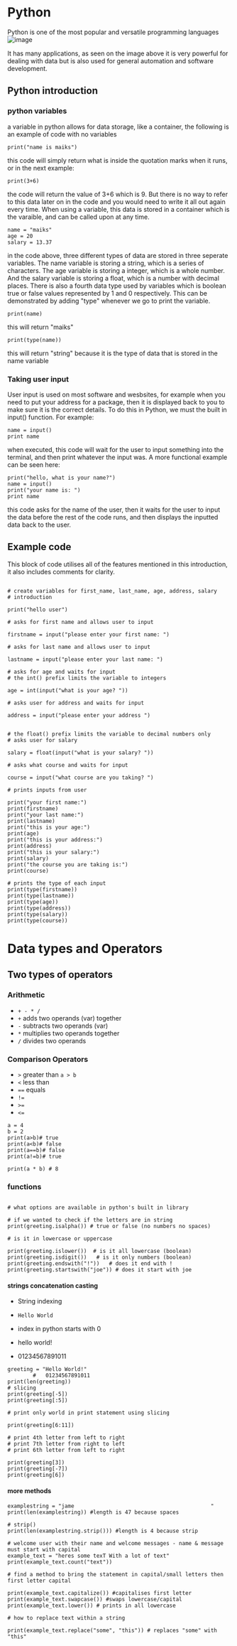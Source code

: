 # Python
Python is one of the most popular and versatile programming languages
![image](https://user-images.githubusercontent.com/110176257/181594597-132d3469-13b0-4d91-9c3a-61b7fa3197a5.png)

It has many applications, as seen on the image above it is very powerful for dealing with data but is also used for general automation and software development.

## Python introduction
### python variables
a variable in python allows for data storage, like a container, the following is an example of code with no variables
```
print("name is maiks")
```
this code will simply return what is inside the quotation marks when it runs, or in the next example:
```
print(3+6)
```
the code will return the value of 3+6 which is 9.
But there is no way to refer to this data later on in the code and you would need to write it all out again every time.
When using a variable, this data is stored in a container which is the varaible, and can be called upon at any time.
```
name = "maiks"
age = 20
salary = 13.37
```
in the code above, three different types of data are stored in three seperate variables. The name variable is storing a string, which is a series of characters. The age variable is storing a integer, which is a whole number. And the salary variable is storing a float, which is a number with decimal places. There is also a fourth data type used by variables which is boolean true or false values represented by 1 and 0 respectively.
This can be demonstrated by adding "type" whenever we go to print the variable. 
```
print(name)
```
this will return "maiks"
```
print(type(name))
```
this will return "string" because it is the type of data that is stored in the name variable

### Taking user input
User input is used on most software and wesbsites, for example when you need to put your address for a package, then it is displayed back to you to make sure it is the correct details. To do this in Python, we must the built in input() function.
For example:
```
name = input()
print name
```
when executed, this code will wait for the user to input something into the terminal, and then print whatever the input was. A more functional example can be seen here:
```
print("hello, what is your name?")
name = input()
print("your name is: ")
print name
```
this code asks for the name of the user, then it waits for the user to input the data before the rest of the code runs, and then displays the inputted data back to the user.

## Example code
This block of code utilises all of the features mentioned in this introduction, it also includes comments for clarity.

```

# create variables for first_name, last_name, age, address, salary
# introduction

print("hello user")

# asks for first name and allows user to input

firstname = input("please enter your first name: ") 

# asks for last name and allows user to input
 
lastname = input("please enter your last name: ")

# asks for age and waits for input
# the int() prefix limits the variable to integers

age = int(input("what is your age? ")) 

# asks user for address and waits for input

address = input("please enter your address ") 


# the float() prefix limits the variable to decimal numbers only
# asks user for salary
 
salary = float(input("what is your salary? ")) 

# asks what course and waits for input

course = input("what course are you taking? ")

# prints inputs from user

print("your first name:")
print(firstname)
print("your last name:")
print(lastname)
print("this is your age:")
print(age)
print("this is your address:")
print(address)
print("this is your salary:")
print(salary)
print("the course you are taking is:")
print(course)

# prints the type of each input
print(type(firstname))
print(type(lastname))
print(type(age))
print(type(address))
print(type(salary))
print(type(course))
```


# Data types and Operators
## Two types of operators
### Arithmetic
- ` + - * / `
- `+` adds two operands (var) together
- `-` subtracts two operands (var) 
- `*` multiplies two operands together
- `/` divides two operands



### Comparison Operators
- `>` greater than `a > b`
- `<` less than 
- `==` equals
- `!=` 
- `>=` 
- `<=`

```
a = 4
b = 2
print(a>b)# true
print(a<b)# false
print(a==b)# false
print(a!=b)# true

print(a * b) # 8
```

### functions
```greeting = "hello world!"

# what options are available in python's built in library

# if we wanted to check if the letters are in string
print(greeting.isalpha()) # true or false (no numbers no spaces)

# is it in lowercase or uppercase

print(greeting.islower())  # is it all lowercase (boolean)
print(greeting.isdigit())   # is it only numbers (boolean)
print(greeting.endswith("!"))   # does it end with !
print(greeting.startswith("joe")) # does it start with joe 
```
#### strings concatenation casting
- String indexing 
- `Hello World`
- index in python starts with 0 

- hello world!
- 01234567891011

```
greeting = "Hello World!"
        #   01234567891011
print(len(greeting))
# slicing
print(greeting[-5])
print(greeting[:5])

# print only world in print statement using slicing

print(greeting[6:11])

# print 4th letter from left to right
# print 7th letter from right to left
# print 6th letter from left to right

print(greeting[3])
print(greeting[-7])
print(greeting[6])
```
#### more methods

```
examplestring = "jame                                           "
print(len(examplestring)) #length is 47 because spaces

# strip()
print(len(examplestring.strip())) #length is 4 because strip

# welcome user with their name and welcome messages - name & message must start with capital
example_text = "heres some texT With a lot of text"
print(example_text.count("text"))

# find a method to bring the statement in capital/small letters then first letter capital

print(example_text.capitalize()) #capitalises first letter
print(example_text.swapcase()) #swaps lowercase/capital
print(example_text.lower()) # prints in all lowercase

# how to replace text within a string

print(example_text.replace("some", "this")) # replaces "some" with "this"
```
